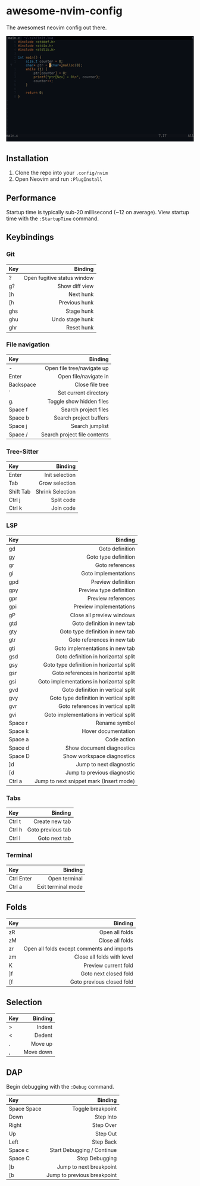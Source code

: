 # awesome-nvim-config

The awesomest neovim config out there.

![Screenshot of config](preview.png)

## Installation

1. Clone the repo into your `.config/nvim`
2. Open Neovim and run `:PlugInstall`

## Performance

Startup time is typically sub-20 millisecond (~12 on average). View startup time
with the `:StartupTime` command.

## Keybindings

### Git

| Key |                     Binding |
| :-- | --------------------------: |
| ?   | Open fugitive status window |
| g?  |              Show diff view |
| ]h  |                   Next hunk |
| [h  |               Previous hunk |
| ghs |                  Stage hunk |
| ghu |             Undo stage hunk |
| ghr |                  Reset hunk |

### File navigation

| Key       |                      Binding |
| :-------- | ---------------------------: |
| -         |   Open file tree/navigate up |
| Enter     |        Open file/navigate in |
| Backspace |              Close file tree |
| `         |        Set current directory |
| g.        |     Toggle show hidden files |
| Space f   |         Search project files |
| Space b   |       Search project buffers |
| Space j   |              Search jumplist |
| Space /   | Search project file contents |

### Tree-Sitter

| Key       |          Binding |
| :-------- | ---------------: |
| Enter     |   Init selection |
| Tab       |   Grow selection |
| Shift Tab | Shrink Selection |
| Ctrl j    |       Split code |
| Ctrl k    |        Join code |

### LSP

| Key     |                                  Binding |
| :------ | ---------------------------------------: |
| gd      |                          Goto definition |
| gy      |                     Goto type definition |
| gr      |                          Goto references |
| gi      |                     Goto implementations |
| gpd     |                       Preview definition |
| gpy     |                  Preview type definition |
| gpr     |                       Preview references |
| gpi     |                  Preview implementations |
| gP      |                Close all preview windows |
| gtd     |               Goto definition in new tab |
| gty     |          Goto type definition in new tab |
| gtr     |               Goto references in new tab |
| gti     |          Goto implementations in new tab |
| gsd     |      Goto definition in horizontal split |
| gsy     | Goto type definition in horizontal split |
| gsr     |      Goto references in horizontal split |
| gsi     | Goto implementations in horizontal split |
| gvd     |        Goto definition in vertical split |
| gvy     |   Goto type definition in vertical split |
| gvr     |        Goto references in vertical split |
| gvi     |   Goto implementations in vertical split |
| Space r |                            Rename symbol |
| Space k |                      Hover documentation |
| Space a |                              Code action |
| Space d |                Show document diagnostics |
| Space D |               Show workspace diagnostics |
| \]d     |                  Jump to next diagnostic |
| \[d     |              Jump to previous diagnostic |
| Ctrl a  |  Jump to next snippet mark (Insert mode) |

### Tabs

| Key    |           Binding |
| :----- | ----------------: |
| Ctrl t |    Create new tab |
| Ctrl h | Goto previous tab |
| Ctrl l |     Goto next tab |

### Terminal

| Key        |            Binding |
| :--------- | -----------------: |
| Ctrl Enter |      Open terminal |
| Ctrl a     | Exit terminal mode |

## Folds

| Key |                                    Binding |
| :-- | -----------------------------------------: |
| zR  |                             Open all folds |
| zM  |                            Close all folds |
| zr  | Open all folds except comments and imports |
| zm  |                 Close all folds with level |
| K   |                       Preview current fold |
| ]f  |                      Goto next closed fold |
| [f  |                  Goto previous closed fold |

## Selection

| Key |   Binding |
| :-- | --------: |
| >   |    Indent |
| <   |    Dedent |
| .   |   Move up |
| ,   | Move down |

## DAP

Begin debugging with the `:Debug` command.

| Key         |                     Binding |
| :---------- | --------------------------: |
| Space Space |           Toggle breakpoint |
| Down        |                   Step Into |
| Right       |                   Step Over |
| Up          |                    Step Out |
| Left        |                   Step Back |
| Space c     |  Start Debugging / Continue |
| Space C     |              Stop Debugging |
| ]b          |     Jump to next breakpoint |
| [b          | Jump to previous breakpoint |
